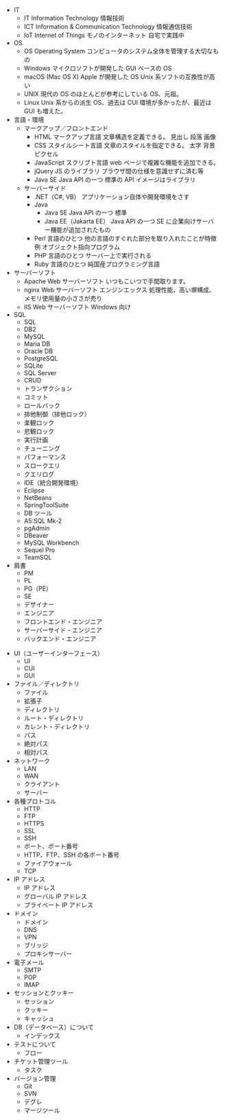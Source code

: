 - IT
  - IT Information Technology 情報技術
  - ICT Information & Communication Technology 情報通信技術
  - IoT Internet of Things モノのインターネット 自宅で実践中
- OS
  - OS Operating System コンピュータのシステム全体を管理する大切なもの
  - Windows マイクロソフトが開発した GUI ベースの OS
  - macOS (Mac OS X) Apple が開発した OS Unix 系ソフトの互換性が高い
  - UNIX 現代の OS のほとんどが参考にしている OS、元祖。
  - Linux Unix 系からの派生 OS、過去は CUI 環境が多かったが、最近は GUI も増えた。
- 言語・環境
  - マークアップ／フロントエンド
    - HTML マークアップ言語 文章構造を定義できる。 見出し 段落 画像
    - CSS スタイルシート言語 文章のスタイルを指定できる。 太字 背景 ピクセル
    - JavaScript スクリプト言語 web ページで複雑な機能を追加できる。
    - jQuery JS のライブラリ ブラウザ間の仕様を意識せずに済む等
    - Java SE Java API の一つ 標準の API イメージはライブラリ
  - サーバーサイド
    - .NET（C#, VB） アプリケーション自体や開発環境をさす
    - Java
      - Java SE Java API の一つ 標準
      - Java EE（Jakarta EE） Java API の一つ SE に企業向けサーバー機能が追加されたもの
    - Perl 言語のひとつ 他の言語のすぐれた部分を取り入れたことが特徴 例 オブジェクト指向プログラム
    - PHP 言語のひとつ サーバー上で実行される
    - Ruby 言語のひとつ 純国産プログラミング言語
- サーバーソフト
  - Apache Web サーバーソフト いつもこいつで手間取ります。
  - nginx Web サーバーソフト エンジンエックス 処理性能、高い塀構成、メモリ使用量の小ささが売り
  - IIS Web サーバーソフト Windows 向け
- SQL
  - SQL
  - DB2
  - MySQL
  - Maria DB
  - Oracle DB
  - PostgreSQL
  - SQLite
  - SQL Server
  - CRUD
  - トランザクション
  - コミット
  - ロールバック
  - 排他制御（排他ロック）
  - 楽観ロック
  - 悲観ロック
  - 実行計画
  - チューニング
  - パフォーマンス
  - スロークエリ
  - クエリログ
  - IDE（統合開発環境）
  - Eclipse
  - NetBeans
  - SpringToolSuite
  - DB ツール
  - A5:SQL Mk-2
  - pgAdmin
  - DBeaver
  - MySQL Workbench
  - Sequel Pro
  - TeamSQL
- 肩書
  - PM
  - PL
  - PG（PE）
  - SE
  - デザイナー
  - エンジニア
  - フロントエンド・エンジニア
  - サーバーサイド・エンジニア
  - バックエンド・エンジニア

* UI（ユーザーインターフェース）
  - UI
  - CUI
  - GUI
* ファイル／ディレクトリ
  - ファイル
  - 拡張子
  - ディレクトリ
  - ルート・ディレクトリ
  - カレント・ディレクトリ
  - パス
  - 絶対パス
  - 相対パス
* ネットワーク
  - LAN
  - WAN
  - クライアント
  - サーバー
* 各種プロトコル
  - HTTP
  - FTP
  - HTTPS
  - SSL
  - SSH
  - ポート、ポート番号
  - HTTP、FTP、SSH の各ポート番号
  - ファイアウォール
  - TCP
* IP アドレス
  - IP アドレス
  - グローバル IP アドレス
  - プライベート IP アドレス
* ドメイン
  - ドメイン
  - DNS
  - VPN
  - ブリッジ
  - プロキシサーバー
* 電子メール
  - SMTP
  - POP
  - IMAP
* セッションとクッキー
  - セッション
  - クッキー
  - キャッシュ
* DB（データベース）について
  - インデックス
* テストについて
  - フロー
* チケット管理ツール
  - タスク
* バージョン管理
  - Git
  - SVN
  - デグレ
  - マージツール
